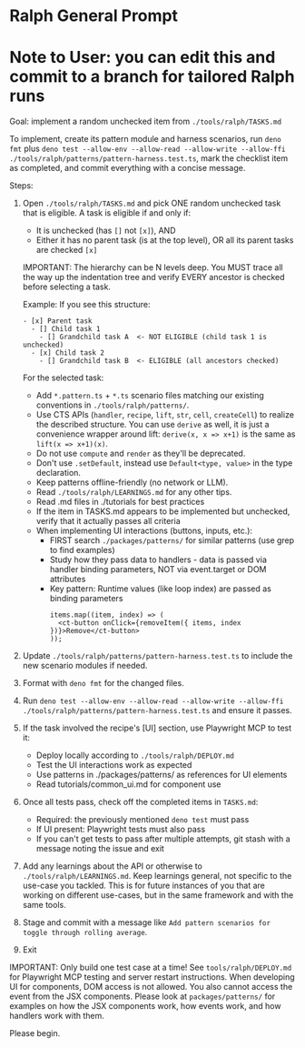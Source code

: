 # Ralph General Prompt

# Note to User: you can edit this and commit to a branch for tailored Ralph runs

Goal: implement a random unchecked item from `./tools/ralph/TASKS.md`

To implement, create its pattern module and harness scenarios, run `deno fmt`
plus
`deno test --allow-env --allow-read --allow-write --allow-ffi ./tools/ralph/patterns/pattern-harness.test.ts`,
mark the checklist item as completed, and commit everything with a concise
message.

Steps:

1. Open `./tools/ralph/TASKS.md` and pick ONE random unchecked task that is
   eligible. A task is eligible if and only if:
   - It is unchecked (has `[]` not `[x]`), AND
   - Either it has no parent task (is at the top level), OR all its parent tasks
     are checked `[x]`

   IMPORTANT: The hierarchy can be N levels deep. You MUST trace all the way up
   the indentation tree and verify EVERY ancestor is checked before selecting a
   task.

   Example: If you see this structure:
   ```
   - [x] Parent task
     - [] Child task 1
       - [] Grandchild task A  <- NOT ELIGIBLE (child task 1 is unchecked)
     - [x] Child task 2
       - [] Grandchild task B  <- ELIGIBLE (all ancestors checked)
   ```

   For the selected task:
   - Add `*.pattern.ts` + `*.ts` scenario files matching our existing
     conventions in `./tools/ralph/patterns/`.
   - Use CTS APIs (`handler`, `recipe`, `lift`, `str`, `cell`, `createCell`) to
     realize the described structure. You can use `derive` as well, it is just a
     convenience wrapper around lift: `derive(x, x => x+1)` is the same as
     `lift(x => x+1)(x)`.
   - Do not use `compute` and `render` as they'll be deprecated.
   - Don't use `.setDefault`, instead use `Default<type, value>` in the type
     declaration.
   - Keep patterns offline-friendly (no network or LLM).
   - Read `./tools/ralph/LEARNINGS.md` for any other tips.
   - Read .md files in ./tutorials for best practices
   - If the item in TASKS.md appears to be implemented but unchecked, verify
     that it actually passes all criteria
   - When implementing UI interactions (buttons, inputs, etc.):
     - FIRST search `./packages/patterns/` for similar patterns (use grep to
       find examples)
     - Study how they pass data to handlers - data is passed via handler binding
       parameters, NOT via event.target or DOM attributes
     - Key pattern: Runtime values (like loop index) are passed as binding
       parameters
       ```tsx
       items.map((item, index) => (
         <ct-button onClick={removeItem({ items, index })}>Remove</ct-button>
       ));
       ```

2. Update `./tools/ralph/patterns/pattern-harness.test.ts` to include the new
   scenario modules if needed.

3. Format with `deno fmt` for the changed files.

4. Run
   `deno test --allow-env --allow-read --allow-write --allow-ffi ./tools/ralph/patterns/pattern-harness.test.ts`
   and ensure it passes.

5. If the task involved the recipe's [UI] section, use Playwright MCP to test
   it:
   - Deploy locally according to `./tools/ralph/DEPLOY.md`
   - Test the UI interactions work as expected
   - Use patterns in ./packages/patterns/ as references for UI elements
   - Read tutorials/common_ui.md for component use
6. Once all tests pass, check off the completed items in `TASKS.md`:
   - Required: the previously mentioned `deno test` must pass
   - If UI present: Playwright tests must also pass
   - If you can't get tests to pass after multiple attempts, git stash with a
     message noting the issue and exit

7. Add any learnings about the API or otherwise to `./tools/ralph/LEARNINGS.md`.
   Keep learnings general, not specific to the use-case you tackled. This is for
   future instances of you that are working on different use-cases, but in the
   same framework and with the same tools.

8. Stage and commit with a message like
   `Add pattern scenarios for toggle through rolling average`.

9. Exit

IMPORTANT: Only build one test case at a time! See `tools/ralph/DEPLOY.md` for
Playwright MCP testing and server restart instructions. When developing UI for
components, DOM access is not allowed. You also cannot access the event from the
JSX components. Please look at `packages/patterns/` for examples on how the JSX
components work, how events work, and how handlers work with them.

Please begin.
